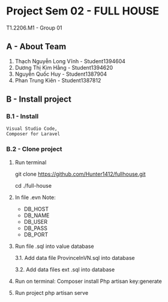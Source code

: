 # Project Sem 02 - FULL HOUSE

T1.2206.M1 - Group 01
## A - About Team

1. Thạch Nguyễn Long Vĩnh - Student1394604
2. Dương Thị Kim Hằng - Student1394620
3. Nguyễn Quốc Huy - Student1387904
4. Phan Trung Kiên - Student1387812

## B - Install project
### B.1 - Install
    Visual Studio Code,
    Composer for Laravel
### B.2 - Clone project
1. Run terminal
    
    git clone https://github.com/Hunter1412/fullhouse.git
    
    cd ./full-house

2. In file .evn
Note: 
    - DB_HOST
    - DB_NAME
    - DB_USER
    - DB_PASS
    - DB_PORT


3. Run file .sql into value database
    
    3.1. Add data file ProvinceInVN.sql into database
    
    3.2. Add data files ext .sql into database

4. Run on terminal:
    Composer install
    Php artisan key:generate

5. Run project
    php artisan serve







